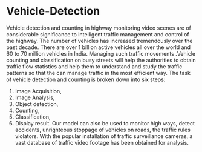 # Vehicle-Detection



Vehicle detection and counting in highway monitoring video scenes are of considerable significance to intelligent traffic management and control of the
highway. The number of vehicles has increased tremendously over the past decade. There are over 1 billion active vehicles all over the world and 60 to 70
million vehicles in India. Managing such traffic movements .Vehicle counting and classification on busy streets will help the authorities to obtain traffic flow
statistics and help them to understand and study the traffic patterns so that the can manage traffic in the most efficient way. 
The task of vehicle detection and counting is broken down into six steps: 
1) Image Acquisition, 
2) Image Analysis, 
3) Object detection, 
4) Counting,
5) Classification,
6) Display result.
Our model can also be used to monitor high ways, detect accidents, unrighteous stoppage of vehicles on roads, the traffic rules violators. 
With the popular installation of traffic surveillance cameras, a vast database of traffic video footage has been obtained for analysis.

